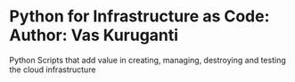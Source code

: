 # Python for Infrastructure as Code: Author: Vas Kuruganti

Python Scripts that add value in creating, managing, destroying and testing the cloud infrastructure
